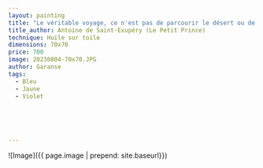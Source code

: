 ```yaml
---
layout: painting
title: "Le véritable voyage, ce n'est pas de parcourir le désert ou de franchir de grandes distances sous-marines, c'est de parvenir en un point exceptionnel où la saveur de l'instant baigne tous les contours de la vie intérieure."     
title_author: Antoine de Saint-Exupéry (Le Petit Prince)
technique: Huile sur toile
dimensions: 70x70
price: 700
image: 20230804-70x70.JPG
author: Garanse
tags:
  - Bleu
  - Jaune
  - Violet
  
 
  
  
  
---
```

![Image]({{ page.image | prepend: site.baseurl}})

